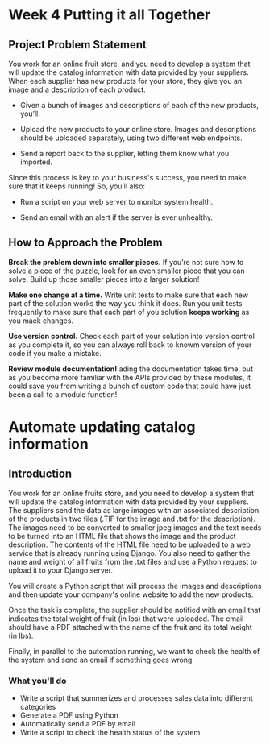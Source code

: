 # Week 4 Putting it all Together 
## Project Problem Statement 
You work for an online fruit store, and you need to develop a system that will update the catalog information with data provided by your suppliers. When each supplier has new products for your store, they give you an image and a description of each product.

- Given a bunch of images and descriptions of each of the new products, you’ll:

- Upload the new products to your online store. Images and descriptions should be uploaded separately, using two different web endpoints.

- Send a report back to the supplier, letting them know what you imported.

Since this process is key to your business's success, you need to make sure that it keeps running! So, you’ll also:

- Run a script on your web server to monitor system health.

- Send an email with an alert if the server is ever unhealthy.

## How to Approach the Problem 

**Break the problem down into smaller pieces.** If you’re not sure how to solve a piece of the puzzle, look for an even smaller piece that you can solve. Build up those smaller pieces into a larger solution!

**Make one change at a time.** Write unit tests to make sure that each new part of the solution works the way you think it does. Run you unit tests frequently to make sure that each part of you solution **keeps working** as you maek changes.

**Use version control.** Check each part of your solution into version control as you complete it, so you can always roll back to knowm version of your code if you make a mistake. 

**Review module documentation!** ading the documentation takes time, but as you become more familiar with the APIs provided by these modules, it could save you from writing a bunch of custom code that could have just been a call to a module function! 

# Automate updating catalog information
## Introduction 

You work for an online fruits store, and you need to develop a system that will update the catalog information with data provided by your suppliers. The suppliers send the data as large images with an associated description of the products in two files (.TIF for the image and .txt for the description). The images need to be converted to smaller jpeg images and the text needs to be turned into an HTML file that shows the image and the product description. The contents of the HTML file need to be uploaded to a web service that is already running using Django. You also need to gather the name and weight of all fruits from the .txt files and use a Python request to upload it to your Django server.

You will create a Python script that will process the images and descriptions and then update your company's online website to add the new products.

Once the task is complete, the supplier should be notified with an email that indicates the total weight of fruit (in lbs) that were uploaded. The email should have a PDF attached with the name of the fruit and its total weight (in lbs). 

Finally, in parallel to the automation running, we want to check the health of the system and send an email if something goes wrong. 

### What you'll do 

- Write a script that summerizes and processes sales data into different categories
- Generate a PDF using Python
- Automatically send a PDF by email
- Write a script to check the health status of the system